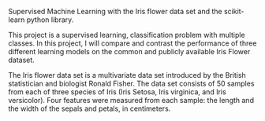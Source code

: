 Supervised Machine Learning with the Iris flower data set and the scikit-learn python library.

This project is a supervised learning, classification problem with multiple classes. In this project, I will compare and contrast the performance of three different learning models on the  common and publicly available Iris Flower dataset.

The Iris flower data set is a multivariate data set introduced by the British statistician and biologist Ronald Fisher.
The data set consists of 50 samples from each of three species of Iris (Iris Setosa, Iris virginica, and Iris versicolor). Four features were measured from each sample: the length and the width of the sepals and petals, in centimeters.
